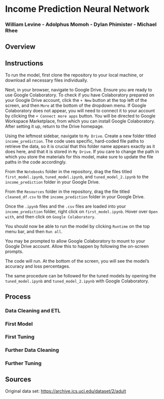 # Income Prediction Neural Network

### William Levine - Adolphus Momoh - Dylan Phimister - Michael Rhee

## Overview


## Instructions

To run the model, first clone the repository to your local machine, or download all necessary files individually.

Next, in your browser, navigate to Google Drive. Ensure you are ready to use Google Colaboratory. To check if you have Colaboratory prepared on your Google Drive account, click the `+ New` button at the top left of the screen, and then `More` at the bottom of the dropdown menu. If Google Colaboratory does not appear, you will need to connect it to your account by clicking the `+ Connect more apps` button. You will be directed to Google Workspace Marketplace, from which you can install Google Colaboratory. After setting it up, return to the Drive homepage.

Using the leftmost sidebar, navigate to `My Drive`. Create a new folder titled `income_prediction`. The code uses specific, hard-coded file paths to retrieve the data, so it is crucial that this folder name appears exactly as it does here, and that it is stored in `My Drive`. If you care to change the path in which you store the materials for this model, make sure to update the file paths in the code accordingly.

From the `Notebooks` folder in the repository, drag the files titled `first_model.ipynb`, `tuned_model.ipynb`, and `tuned_model_2.ipynb` to the `income_prediction` folder in your Google Drive.

From the `Resources` folder in the repository, drag the file titled `cleaned_df.csv` to the `income_prediction` folder in your Google Drive.

Once the `.ipynb` files and the `.csv` files are loaded into your `income_prediction` folder, right click on `first_model.ipynb`. Hover over `Open with`, and then click on `Google Colaboratory`. 

You should now be able to run the model by clicking `Runtime` on the top menu bar, and then `Run all`.

You may be prompted to allow Google Colaboratory to mount to your Google Drive account. Allow this to happen by following the on-screen prompts.

The code will run. At the bottom of the screen, you will see the model’s accuracy and loss percentages.

The same procedure can be followed for the tuned models by opening the `tuned_model.ipynb` and `tuned_model_2.ipynb` with Google Colaboratory.

## Process

### Data Cleaning and ETL

### First Model

### First Tuning

### Further Data Cleaning

### Further Tuning

## Sources
Original data set: https://archive.ics.uci.edu/dataset/2/adult
